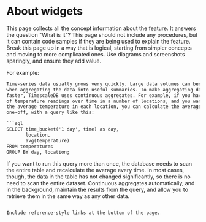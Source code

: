 # About widgets
This page collects all the concept information about the feature. It answers the
question "What is it"? This page should not include any procedures, but it can
contain code samples if they are being used to explain the feature. Break this
page up in a way that is logical, starting from simpler concepts and moving to
more complicated ones. Use diagrams and screenshots sparingly, and ensure they add
value.

For example:

```txt
Time-series data usually grows very quickly. Large data volumes can become slow
when aggregating the data into useful summaries. To make aggregating data
faster, TimescaleDB uses continuous aggregates. For example, if you have a table
of temperature readings over time in a number of locations, and you want to find
the average temperature in each location, you can calculate the average as a
one-off, with a query like this:

```sql
SELECT time_bucket('1 day', time) as day,
       location,
       avg(temperature)
FROM temperatures
GROUP BY day, location;
```

If you want to run this query more than once, the database needs to scan the
entire table and recalculate the average every time. In most cases, though, the
data in the table has not changed significantly, so there is no need to scan the
entire dataset. Continuous aggregates automatically, and in the background,
maintain the results from the query, and allow you to retrieve them in the same
way as any other data.
```

Include reference-style links at the bottom of the page.

